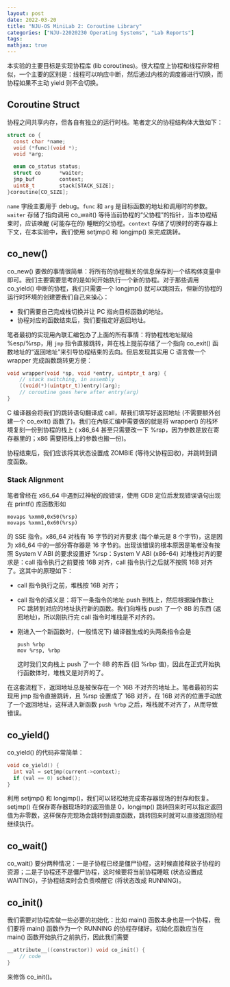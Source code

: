 ```yaml
---
layout: post
date: 2022-03-20
title: "NJU-OS MiniLab 2: Coroutine Library"
categories: ["NJU-22020230 Operating Systems", "Lab Reports"]
tags: 
mathjax: true
---
```


本实验的主要目标是实现协程库 (lib coroutines)。很大程度上协程和线程非常相似，一个主要的区别是：线程可以响应中断，然后通过内核的调度器进行切换，而协程如果不主动 yield 则不会切换。<!-- more -->

## Coroutine Struct

协程之间共享内存，但各自有独立的运行时栈。笔者定义的协程结构体大致如下：

```c
struct co {
  const char *name;
  void (*func)(void *);
  void *arg;

  enum co_status status;
  struct co      *waiter;
  jmp_buf        context;
  uint8_t        stack[STACK_SIZE];
}coroutine[CO_SIZE];
```

`name` 字段主要用于 debug。`func` 和 `arg` 是目标函数的地址和调用时的参数。`waiter` 存储了指向调用 co_wait() 等待当前协程的“父协程”的指针，当本协程结束时，应该唤醒 (可能存在的) 睡眠的父协程。`context` 存储了切换时的寄存器上下文，在本实验中，我们使用 setjmp() 和 longjmp() 来完成跳转。

## co_new()

co_new() 要做的事情很简单：将所有的协程相关的信息保存到一个结构体变量中即可。我们主要需要思考的是如何开始执行一个新的协程。对于那些调用 co_yield() 中断的协程，我们只需要一个 longjmp() 就可以跳回去，但新的协程的运行时环境的创建要我们自己来操心：

* 我们需要自己完成栈切换并让 PC 指向目标函数的地址。
* 协程对应的函数结束后，我们要指定好返回地址。

笔者最初的实现用內联汇编包办了上面的所有事情：将协程栈地址赋给 %esp/%rsp，用 `jmp` 指令直接跳转，并在栈上提前存储了一个指向 co_exit() 函数地址的“返回地址”来引导协程结束的去向。但后发现其实用 C 语言做一个 wrapper 完成函数跳转更方便：

```c
void wrapper(void *sp, void *entry, uintptr_t arg) {
    // stack switching, in assembly
    ((void(*)(uintptr_t))entry)(arg);
    // coroutine goes here after entry(arg)
}
```

C 编译器会将我们的跳转语句翻译成 call，帮我们填写好返回地址 (不需要额外创建一个 co_exit() 函数了)。我们在內联汇编中需要做的就是将 wrapper() 的栈环境复刻一份到协程的栈上 ( x86_64 甚至只需要改一下 %rsp，因为参数是放在寄存器里的；x86 需要把栈上的参数也搬一份)。

协程结束后，我们应该将其状态设置成 ZOMBIE (等待父协程回收)，并跳转到调度函数。

### Stack Alignment

笔者曾经在 x86_64 中遇到过神秘的段错误，使用 GDB 定位后发现错误语句出现在 printf() 库函数形如

```assembly
movaps %xmm0,0x50(%rsp)
movaps %xmm1,0x60(%rsp)
```

的 SSE 指令。x86_64 对栈有 16 字节的对齐要求 (每个单元是 8 个字节)，这是因为 x86_64 中的一部分寄存器是 16 字节的。出现该错误的根本原因是笔者没有按照 System V ABI 的要求设置好 %rsp：System V ABI (x86-64) 对堆栈对齐的要求是：call 指令执行之前要按 16B 对齐，call 指令执行之后就不按照 16B 对齐了。这其中的原理如下：

* call 指令执行之前，堆栈按 16B 对齐；

* call 指令的语义是：将下一条指令的地址 push 到栈上，然后根据操作数让 PC 跳转到对应的地址执行新的函数。我们向堆栈 push 了一个 8B 的东西 (返回地址)，所以刚执行完 call 指令时堆栈是不对齐的。

* 刚进入一个新函数时，(一般情况下) 编译器生成的头两条指令会是

    ```assembly
    push %rbp
    mov %rsp, %rbp
    ```

    这时我们又向栈上 push 了一个 8B 的东西 (旧 %rbp 值)，因此在正式开始执行函数体时，堆栈又是对齐的了。

在这套流程下，返回地址总是被保存在一个 16B 不对齐的地址上。笔者最初的实现用 jmp 指令直接跳转，且 %rsp 设置成了 16B 对齐，在 16B 对齐的位置手动放了一个返回地址，这样进入新函数 `push %rbp` 之后，堆栈就不对齐了，从而导致错误。

## co_yield()

co_yield() 的代码非常简单：

```c
void co_yield() {
  int val = setjmp(current->context);
  if (val == 0) sched();
}
```

利用 setjmp() 和 longjmp()，我们可以轻松地完成寄存器现场的封存和恢复。setjmp() 在保存寄存器现场时的返回值是 0，longjmp() 跳转回来时可以指定返回值为非零数，这样保存完现场会跳转到调度函数，跳转回来时就可以直接返回协程继续执行。

## co_wait()

co_wait() 要分两种情况：一是子协程已经是僵尸协程，这时候直接释放子协程的资源；二是子协程还不是僵尸协程，这时候要将当前协程睡眠 (状态设置成 WAITING)，子协程结束时会负责唤醒它 (将状态改成 RUNNING)。

## co_init()

我们需要对协程库做一些必要的初始化：比如 main() 函数本身也是一个协程，我们要将 main() 函数作为一个 RUNNING 的协程存储好。初始化函数应当在 main() 函数开始执行之前执行，因此我们需要

```c
__attribute__((constructor)) void co_init() {
    // code
}
```

来修饰 co_init()。